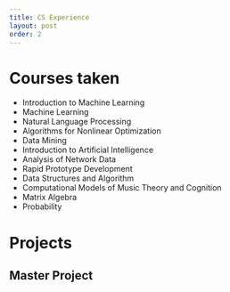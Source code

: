 ```yaml
---
title: CS Experience
layout: post
order: 2
---
```


# Courses taken

- Introduction to Machine Learning
- Machine Learning
- Natural Language Processing	
- Algorithms for Nonlinear Optimization
- Data Mining
- Introduction to Artificial Intelligence
- Analysis of Network Data
- Rapid Prototype Development
- Data Structures and Algorithm		
- Computational Models of Music Theory and Cognition
- Matrix Algebra
- Probability

# Projects

## Master Project